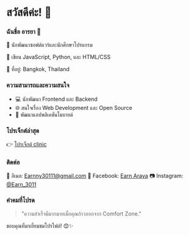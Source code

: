 # สวัสดีค่ะ! 👋

### ฉันชื่อ อารยา 🌈

🌟 นักพัฒนาซอฟต์แวร์และนักศึกษาโปรแกรม

🚀 เขียน JavaScript, Python, และ HTML/CSS

🌈 ที่อยู่: Bangkok, Thailand

### ความสามารถและความสนใจ

- 💻 นักพัฒนา Frontend และ Backend
- 🌐 สนใจเรื่อง Web Development และ Open Source
- 📱 พัฒนาแอปพลิเคชันโมบายด์

### โปรเจ็กต์ล่าสุด

👉 [โปรเจ็กต์ clinic](https://github.com/Earn3011/clinic.git)

### ติดต่อ

📧 อีเมล: Earnny30111@gmail.com
📘 Facebook: [Earn Araya](https://www.facebook.com/earnearn11)
📷 Instagram: [@Earn_3011](https://www.instagram.com/earn_3011/)

### คำคมที่โปรด

> "ความสำเร็จมีมากมายเมื่อคุณก้าวออกจาก Comfort Zone." 

ขอบคุณที่มาเยี่ยมชมโปรไฟล์! 😊✨
